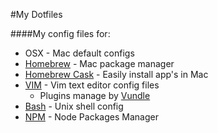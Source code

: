 #My Dotfiles

####My config files for:

- OSX - Mac default configs
- [Homebrew](http://brew.sh/) - Mac package manager
- [Homebrew Cask](http://caskroom.io/) - Easily install app's in Mac
- [VIM](http://www.vim.org/) - Vim text editor config files
  - Plugins manage by [Vundle](https://github.com/gmarik/Vundle.vim)
- [Bash](http://en.wikipedia.org/wiki/Bash_(Unix_shell)) - Unix shell config
- [NPM](http://npmjs.com) - Node Packages Manager

